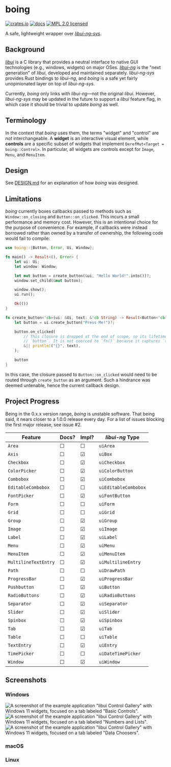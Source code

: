 # boing

[![crates.io](https://img.shields.io/crates/v/boing)](https://crates.io/crates/boing)
[![docs](https://docs.rs/boing/badge.svg)](https://docs.rs/boing)
[![MPL 2.0 licensed](https://img.shields.io/badge/license-MPL2-green)](./LICENSE)

A safe, lightweight wrapper over [*libui-ng-sys*](https://crates.io/crates/libui-ng-sys).

## Background

[*libui*](https://github.com/andlabs/libui) is a C library that provides a neutral interface to native GUI technologies (e.g., windows, widgets) on major OSes. [*libui-ng*](https://github.com/libui-ng/libui-ng) is the "next generation" of *libui*, developed and maintained separately. *libui-ng-sys* provides Rust bindings to *libui-ng*, and *boing* is a safe yet fairly unopinionated layer on top of *libui-ng-sys*.

Currently, *boing* only links with *libui-ng*&mdash;not the original *libui*. However, *libui-ng-sys* may be updated in the future to support a *libui* feature flag, in which case it should be trivial to update *boing* as well.

## Terminology

In the context that *boing* uses them, the terms "widget" and "control" are *not* interchangeable. A **widget** is an interactive visual element, while **controls** are a specific subset of widgets that implement `DerefMut<Target = boing::Control>`. In particular, all widgets are controls except for `Image`, `Menu`, and `MenuItem`.

## Design

See [DESIGN.md](./DESIGN.md) for an explanation of how *boing* was designed.

## Limitations

*boing* currently boxes callbacks passed to methods such as `Window::on_closing` and `Button::on_clicked`. This incurs a small performance and memory cost. However, this is an intentional choice for the purpose of convenience. For example, if callbacks were instead borrowed rather than owned by a transfer of ownership, the following code would fail to compile:

```rust
use boing::{Button, Error, Ui, Window};

fn main() -> Result<(), Error> {
    let ui: Ui;
    let window: Window;

    let mut button = create_button(&ui, "Hello World!".into())?;
    window.set_child(&mut button);

    window.show();
    ui.run();

    Ok(())
}

fn create_button<'cb>(ui: &Ui, text: &'cb String) -> Result<Button<'cb>, Error> {
    let button = ui.create_button("Press Me!")?;

    button.on_clicked(
        // This closure is dropped at the end of scope, so its lifetime ends before that of
        // `button`. It is not coerced to `fn()` because it captures `text`.
        &|| println!("{}", text),
    );

    button
}
```

In this case, the closure passed to `Button::on_clicked` would need to be routed through `create_button` as an argument. Such a hindrance was deemed untenable, hence the current callback design.

## Project Progress

Being in the 0.x.x version range, *boing* is unstable software. That being said, it nears closer to a 1.0.0 release every day. For a list of issues blocking the first major release, see issue #2.

| Feature             | Docs? | Impl? | *libui-ng* Type |
| ------------------- | ----- | ----- | --------------- |
| `Area`              | ☐    | ☐    | `uiArea`
| `Axis`              | ☐    | ☑    | `uiBox`
| `Checkbox`          | ☐    | ☑    | `uiCheckbox`
| `ColorPicker`       | ☐    | ☑    | `uiColorButton`
| `Combobox`          | ☐    | ☑    | `uiCombobox`
| `EditableCombobox`  | ☐    | ☐    | `uiEditableCombobox`
| `FontPicker`        | ☐    | ☑    | `uiFontButton`
| `Form`              | ☐    | ☐    | `uiForm`
| `Grid`              | ☐    | ☐    | `uiGrid`
| `Group`             | ☐    | ☑    | `uiGroup`
| `Image`             | ☐    | ☑    | `uiImage`
| `Label`             | ☐    | ☑    | `uiLabel`
| `Menu`              | ☐    | ☑    | `uiMenu`
| `MenuItem`          | ☐    | ☑    | `uiMenuItem`
| `MultilineTextEntry`| ☐    | ☑    | `uiMultilineEntry`
| `Path`              | ☐    | ☐    | `uiDrawPath`
| `ProgressBar`       | ☐    | ☑    | `uiProgressBar`
| `Pushbutton`        | ☐    | ☑    | `uiButton`
| `RadioButtons`      | ☐    | ☑    | `uiRadioButtons`
| `Separator`         | ☐    | ☑    | `uiSeparator`
| `Slider`            | ☐    | ☑    | `uiSlider`
| `Spinbox`           | ☐    | ☑    | `uiSpinbox`
| `Tab`               | ☐    | ☑    | `uiTab`
| `Table`             | ☐    | ☐    | `uiTable`
| `TextEntry`         | ☐    | ☑    | `uiEntry`
| `TimePicker`        | ☐    | ☐    | `uiDateTimePicker`
| `Window`            | ☐    | ☑    | `uiWindow`

## Screenshots

### Windows

![A screenshot of the example application "libui Control Gallery" with Windows 11 widgets,
focused on a tab labeled "Basic Controls".](screenshots/control-gallery/windows/basic-controls@2x.png)
![A screenshot of the example application "libui Control Gallery" with Windows 11 widgets,
focused on a tab labeled "Numbers and Lists".](screenshots/control-gallery/windows/numbers-and-lists@2x.png)
![A screenshot of the example application "libui Control Gallery" with Windows 11 widgets,
focused on a tab labeled "Data Choosers".](screenshots/control-gallery/windows/data-choosers@2x.png)

### macOS

### Linux
